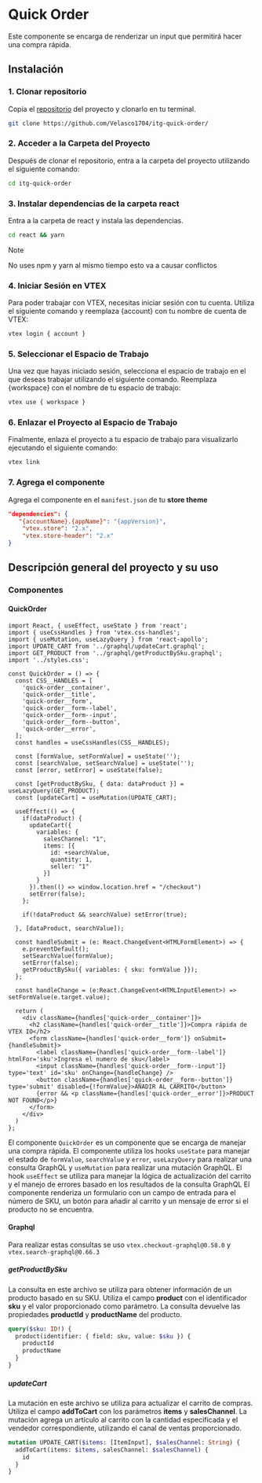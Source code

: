 # Quick Order

Este componente se encarga de renderizar un input que permitirá hacer una compra rápida.

## Instalación

### 1. Clonar repositorio

Copia el [repositorio](https://github.com/Velasco1704/itg-quick-order/) del proyecto y clonarlo en tu terminal.

```bash
git clone https://github.com/Velasco1704/itg-quick-order/
```

### 2. Acceder a la Carpeta del Proyecto

Después de clonar el repositorio, entra a la carpeta del proyecto utilizando el siguiente comando:

```bash
cd itg-quick-order
```

### 3. Instalar dependencias de la carpeta react

Entra a la carpeta de react y instala las dependencias.

```bash
cd react && yarn
```

> [!NOTE]
> No uses npm y yarn al mismo tiempo esto va a causar conflictos

### 4. Iniciar Sesión en VTEX

Para poder trabajar con VTEX, necesitas iniciar sesión con tu cuenta. Utiliza el siguiente comando y reemplaza {account} con tu nombre de cuenta de VTEX:

```bash
vtex login { account }
```

### 5. Seleccionar el Espacio de Trabajo

Una vez que hayas iniciado sesión, selecciona el espacio de trabajo en el que deseas trabajar utilizando el siguiente comando. Reemplaza {workspace} con el nombre de tu espacio de trabajo:

```bash
vtex use { workspace }
```

### 6. Enlazar el Proyecto al Espacio de Trabajo

Finalmente, enlaza el proyecto a tu espacio de trabajo para visualizarlo ejecutando el siguiente comando:

```bash
vtex link
```

### 7. Agrega el componente

Agrega el componente en el `manifest.json` de tu **store theme**

```JSON
"dependencies": {
   "{accountName}.{appName}": "{appVersion}",
    "vtex.store": "2.x",
    "vtex.store-header": "2.x"
}
```

## Descripción general del proyecto y su uso

### Componentes

#### QuickOrder

```tsx
import React, { useEffect, useState } from 'react';
import { useCssHandles } from 'vtex.css-handles';
import { useMutation, useLazyQuery } from 'react-apollo';
import UPDATE_CART from '../graphql/updateCart.graphql';
import GET_PRODUCT from '../graphql/getProductBySku.graphql';
import '../styles.css';

const QuickOrder = () => {
  const CSS__HANDLES = [
    'quick-order__container',
    'quick-order__title',
    'quick-order__form',
    'quick-order__form--label',
    'quick-order__form--input',
    'quick-order__form--button',
    'quick-order__error',
  ];
  const handles = useCssHandles(CSS__HANDLES);

  const [formValue, setFormValue] = useState('');
  const [searchValue, setSearchValue] = useState('');
  const [error, setError] = useState(false);

  const [getProductBySku, { data: dataProduct }] = useLazyQuery(GET_PRODUCT);
  const [updateCart] = useMutation(UPDATE_CART);

  useEffect(() => {
    if(dataProduct) {
      updateCart({
        variables: {
          salesChannel: "1",
          items: [{
            id: +searchValue,
            quantity: 1,
            seller: "1"
          }]
        }
      }).then(() => window.location.href = "/checkout")
      setError(false);
    };

    if(!dataProduct && searchValue) setError(true);

  }, [dataProduct, searchValue]);

  const handleSubmit = (e: React.ChangeEvent<HTMLFormElement>) => {
    e.preventDefault();
    setSearchValue(formValue);
    setError(false);
    getProductBySku({ variables: { sku: formValue }});
  };

  const handleChange = (e:React.ChangeEvent<HTMLInputElement>) => setFormValue(e.target.value);

  return (
    <div className={handles['quick-order__container']}>
      <h2 className={handles['quick-order__title']}>Compra rápida de VTEX IO</h2>
      <form className={handles['quick-order__form']} onSubmit={handleSubmit}>
        <label className={handles['quick-order__form--label']} htmlFor='sku'>Ingresa el numero de sku</label>
        <input className={handles['quick-order__form--input']} type='text' id='sku' onChange={handleChange} />
        <button className={handles['quick-order__form--button']} type='submit' disabled={!formValue}>AÑADIR AL CARRITO</button>
        {error && <p className={handles['quick-order__error']}>PRODUCT NOT FOUND</p>}
      </form>
    </div>
  )
};
```

El componente `QuickOrder` es un componente que se encarga de manejar una compra rápida. El componente utiliza los hooks `useState` para manejar el estado de `formValue`, `searchValue` y `error`, `useLazyQuery` para realizar una consulta GraphQL y `useMutation` para realizar una mutación GraphQL. El hook `useEffect` se utiliza para manejar la lógica de actualización del carrito y el manejo de errores basado en los resultados de la consulta GraphQL El componente renderiza un formulario con un campo de entrada para el número de SKU, un botón para añadir al carrito y un mensaje de error si el producto no se encuentra.

#### Graphql

Para realizar estas consultas se uso `vtex.checkout-graphql@0.58.0` y `vtex.search-graphql@0.66.3`

##### getProductBySku

La consulta en este archivo se utiliza para obtener información de un producto basado en su SKU. Utiliza el campo **product** con el identificador **sku** y el valor proporcionado como parámetro. La consulta devuelve las propiedades **productId** y **productName** del producto.

```graphql
query($sku: ID!) {
  product(identifier: { field: sku, value: $sku }) {
    productId
    productName
  }
}
```

##### updateCart

La mutación en este archivo se utiliza para actualizar el carrito de compras. Utiliza el campo **addToCart** con los parámetros **items** y **salesChannel**. La mutación agrega un artículo al carrito con la cantidad especificada y el vendedor correspondiente, utilizando el canal de ventas proporcionado.

```graphql
mutation UPDATE_CART($items: [ItemInput], $salesChannel: String) {
  addToCart(items: $items, salesChannel: $salesChannel) {
    id
  }
}
```
